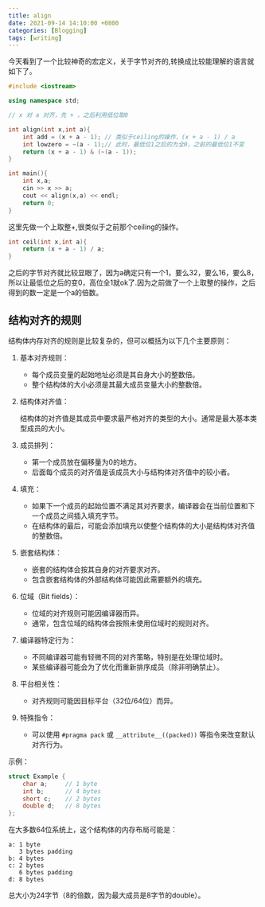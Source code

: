 ```yaml
---
title: align
date: 2021-09-14 14:10:00 +0800
categories: [Blogging]
tags: [writing]
---
```


今天看到了一个比较神奇的宏定义，关于字节对齐的,转换成比较能理解的语言就如下了。

```c++
#include <iostream>

using namespace std;

// x 对 a 对齐，先 + ，之后利用低位取0

int align(int x,int a){
    int add = (x + a - 1); // 类似于ceiling的操作，(x + a - 1) / a
    int lowzero = ~(a - 1);// 此时，最低位1之后的为全0，之前的最低位1不变
    return (x + a - 1) & (~(a - 1));
}

int main(){
    int x,a;
    cin >> x >> a;
    cout << align(x,a) << endl;
    return 0;
}
```

这里先做一个上取整+,很类似于之前那个ceiling的操作。

```c++
int ceil(int x,int a){
	return (x + a - 1) / a;
}
```

之后的字节对齐就比较显眼了，因为a确定只有一个1，要么32，要么16，要么8，所以让最低位之后的变0，高位全1就ok了.因为之前做了一个上取整的操作，之后得到的数一定是一个a的倍数。


## 结构对齐的规则

结构体内存对齐的规则是比较复杂的，但可以概括为以下几个主要原则：

1. 基本对齐规则：

   - 每个成员变量的起始地址必须是其自身大小的整数倍。
   - 整个结构体的大小必须是其最大成员变量大小的整数倍。

2. 结构体对齐值：
   
   结构体的对齐值是其成员中要求最严格对齐的类型的大小。通常是最大基本类型成员的大小。

3. 成员排列：

   - 第一个成员放在偏移量为0的地方。
   - 后面每个成员的对齐值是该成员大小与结构体对齐值中的较小者。

4. 填充：

   - 如果下一个成员的起始位置不满足其对齐要求，编译器会在当前位置和下一个成员之间插入填充字节。
   - 在结构体的最后，可能会添加填充以使整个结构体的大小是结构体对齐值的整数倍。

5. 嵌套结构体：

   - 嵌套的结构体会按其自身的对齐要求对齐。
   - 包含嵌套结构体的外部结构体可能因此需要额外的填充。

6. 位域（Bit fields）：

   - 位域的对齐规则可能因编译器而异。
   - 通常，包含位域的结构体会按照未使用位域时的规则对齐。

7. 编译器特定行为：

   - 不同编译器可能有轻微不同的对齐策略，特别是在处理位域时。
   - 某些编译器可能会为了优化而重新排序成员（除非明确禁止）。

8. 平台相关性：

   - 对齐规则可能因目标平台（32位/64位）而异。

9. 特殊指令：

   - 可以使用 `#pragma pack` 或 `__attribute__((packed))` 等指令来改变默认对齐行为。

示例：

```cpp
struct Example {
    char a;     // 1 byte
    int b;      // 4 bytes
    short c;    // 2 bytes
    double d;   // 8 bytes
};
```

在大多数64位系统上，这个结构体的内存布局可能是：

```
a: 1 byte
   3 bytes padding
b: 4 bytes
c: 2 bytes
   6 bytes padding
d: 8 bytes
```

总大小为24字节（8的倍数，因为最大成员是8字节的double）。
